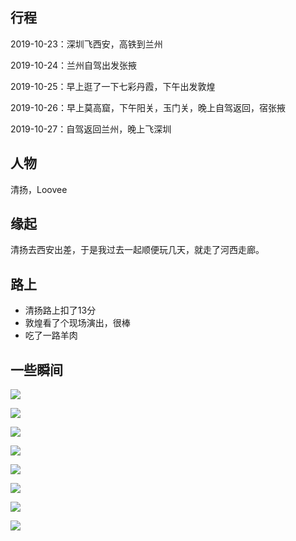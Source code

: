 ## 行程

2019-10-23：深圳飞西安，高铁到兰州

2019-10-24：兰州自驾出发张掖

2019-10-25：早上逛了一下七彩丹霞，下午出发敦煌

2019-10-26：早上莫高窟，下午阳关，玉门关，晚上自驾返回，宿张掖

2019-10-27：自驾返回兰州，晚上飞深圳


## 人物

清扬，Loovee

## 缘起

清扬去西安出差，于是我过去一起顺便玩几天，就走了河西走廊。

## 路上

* 清扬路上扣了13分
* 敦煌看了个现场演出，很棒
* 吃了一路羊肉


## 一些瞬间

![](https://i.postimg.cc/ncgfZTSv/hexi1.jpg)


![](https://i.postimg.cc/nLt89rJr/hexi2.jpg)


![](https://i.postimg.cc/MpB2GRgg/hexi3.jpg)


![](https://i.postimg.cc/YSN567r3/hexi4.jpg)


![](https://i.postimg.cc/3RKP9qWH/hexi5.jpg)


![](https://i.postimg.cc/ZRVXQLyv/hexi6.jpg)


![](https://i.postimg.cc/J00SCBb6/hexi7.jpg)


![](https://i.postimg.cc/fT31HmWk/hexi8.jpg)
